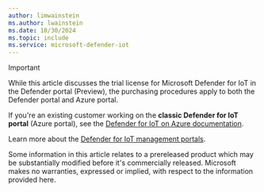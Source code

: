 ```yaml
---
author: limwainstein
ms.author: lwainstein
ms.date: 10/30/2024
ms.topic: include
ms.service: microsoft-defender-iot
---
```


> [!IMPORTANT]
>
> While this article discusses the trial license for Microsoft Defender for IoT in the Defender portal (Preview), the purchasing procedures apply to both the Defender portal and Azure portal.  
>
> If you're an existing customer working on the **classic Defender for IoT portal** (Azure portal), see the [Defender for IoT on Azure documentation](/azure/defender-for-iot/organizations/overview).
>
> Learn more about the [Defender for IoT management portals](/defender-for-iot/microsoft-defender-iot#what-are-the-different-management-portals-for-microsoft-defender-for-iot).
>
> Some information in this article relates to a prereleased product which may be substantially modified before it's commercially released. Microsoft makes no warranties, expressed or implied, with respect to the information provided here.